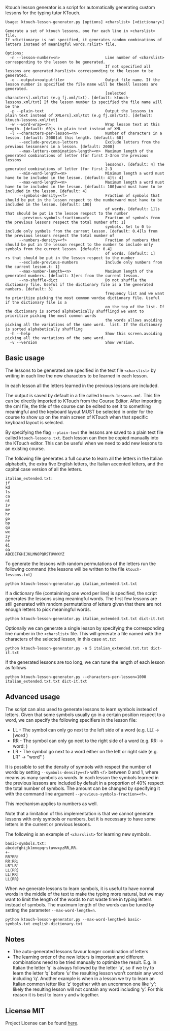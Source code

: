 Ktouch lesson generator is a script for automatically generating custom lessons for the typing tutor KTouch.

```
Usage: ktouch-lesson-generator.py [options] <charslist> [<dictionary>]

Generate a set of ktouch lessons, one for each line in <charslist> file.
If <dictionary> is not specified, it generates random combinations of letters instead of meaningful words.rslist> file.

Options:
  -n --lesson-number=<n>                    Line number of <charslist> corresponding to the lesson to be generated.
                                            If not specified all lessons are generated.harslist> corresponding to the lesson to be generated.
  -o --output=<outputfile>                  Output file name. If the lesson number is specified the file name will be theall lessons are generated.
                                            [selected characters].xml/txt (e.g fj.xml/txt). [default: ktouch-lessons.xml/txt] If the lesson number is specified the file name will be the
  -p --plain-text                           Output the lessons in plain text instead of XMLers].xml/txt (e.g fj.xml/txt). [default: ktouch-lessons.xml/txt]
  -w --word-wrap=<n>                        Wrap lesson text at this length. [default: 60]s in plain text instead of XML
  -l --characters-per-lesson=<n>            Number of characters in a lesson. [default: 2000]at this length. [default: 60]
      --exclude-previous-letters            Exclude letters from the previous lessonsers in a lesson. [default: 2000]
      --max-letters-combination-length=<n>  Maximum length of the generated combinations of letter (for first 2-3rom the previous lessons
                                            lessons). [default: 4] the generated combinations of letter (for first 2-3
      --min-word-length=<n>                 Minimum length a word must have to be included in the lesson. [default: 4]t: 4]
      --max-word-length=<n>                 Maximum length a word must have to be included in the lesson. [default: 100]word must have to be included in the lesson. [default: 4]
      --symbols-density=<f>                 Fraction of symbols that should be put in the lesson respect to the numberword must have to be included in the lesson. [default: 100]
                                            of words. [default: 1]ls that should be put in the lesson respect to the number
      --previous-symbols-fraction=<f>       Fraction of symbols from the previous lessons respect the total number oft: 1]
                                            symbols. Set to 0 to include only symbols from the current lesson. [default: 0.4]ls from the previous lessons respect the total number of
      --numbers-density=<f>                 Fraction of numbers that should be put in the lesson respect to the number to include only symbols from the current lesson. [default: 0.4]
                                            of words. [default: 1]                                          rs that should be put in the lesson respect to the number
      --exclude-previous-numbers            Include only numbers from the current lesson.t: 1]                                          
      --max-number-length=<n>               Maximum length of the generated numbers. [default: 3]ers from the current lesson.
      --no-shuffle-dict                     Do not shuffle the dictionary file. Useful if the dictionary file is a the generated numbers. [default: 3]
                                            frequency list and we want to prioritize picking the most common wordse dictionary file. Useful if the dictionary file is a
                                            on the top of the list. If the dictionary is sorted alphabetically shufflingd we want to prioritize picking the most common words
                                            the words allows avoiding picking all the variations of the same word.  list. If the dictionary is sorted alphabetically shuffling
  -h --help                                 Show this screen.avoiding picking all the variations of the same word. 
  -v --version                              Show version.

```

Basic usage
-----------
The lessons to be generated are specified in the text file `<charslist>` by writing in each line the new characters
to be learned in each lesson.

In each lesson all the letters learned in the previous lessons are included.

The output is saved by default in a file called `ktouch-lessons.xml`. This file can be directly imported to KTouch 
from the Course Editor. After importing the cml file, the title of the course can be edited to set it to something
meaningful and the keyboard layout MUST be selected in order for the course to show up on the main screen of KTouch when
that specific keyboard layout is selected.

By specifying the flag `--plain-text` the lessons are saved to a plain text file called `ktouch-lessons.txt`.
Each lesson can then be copied manually into the KTouch editor. This can be useful when we need to add new lessons to
an existing course.

The following file generates a full course to learn all the letters in the Italian alphabeth, the extra five English letters, the Italian accented letters, and the capital case version of all the letters.

```
italian_extended.txt:
jf
kd
ls
ca
nt
iv
me
hr
go
bp
qu
wx
zy
èé
éì
òà
ABCDEFGHIJKLMNOPQRSTUVWXYZ
```

To generate the lessons with random permutations  of the letters run the following command
(the lessons will be written to the file `ktouch-lessons.txt`)
```
python ktouch-lesson-generator.py italian_extended.txt.txt
```

If a dictionary file (containining one word per line) is specified, the script generates the lessons
using meaningful words. The first few lessons are still generated with random permutations of letters
given that there are not enough letters to pick meaningful words.
```
python ktouch-lesson-generator.py italian_extended.txt.txt dict-it.txt
```

Optionally we can generate a single lesson by specifying the corresponding line number in the `<charslist>` file.
This will generate a file named with the characters of the selected lesson, in this case `nt.txt`
```
python ktouch-lesson-generator.py -n 5 italian_extended.txt.txt dict-it.txt
```

If the generated lessons are too long, we can tune the length of each lesson as follows
```
python ktouch-lesson-generator.py --characters-per-lesson=1000 italian_extended.txt.txt dict-it.txt
```

Advanced usage
--------------
The script can also used to generate lessons to learn symbols instead of letters. Given that some symbols
usually go in a certain position respect to a word, we can specify the following specifiers in the lesson file:

- LL - The symbol can only go next to the left side of a word (e.g. LL[ -> [word )
- RR - The symbol can only go next to the right side of a word (e.g. RR: -> word: )
- LR - The symbol go next to a word either on the left or right side (e.g. LR" -> "word" )

It is possible to set the density of symbols with respect the number of words by setting `--symbols-density=<f>` 
 with `<f>` between 0 and 1, where  means as many symbols as words.
In each lesson the symbols learned in the previous lessons are included by default in a proportion of
40% respect the total number of symbols. The amount can be changed by specifying it with the command line 
argument `--previous-symbols-fraction=<f>`.

This mechanism applies to numbers as well.

Note that a limitation of this implementation is that we cannot generate lessons with only symbols or
numbers, but it is necessary to have some letters in the current or previous lessons.

The following is an example of `<charslist>` for learning new symbols.

```
basic-symbols.txt:
abcdefghijklmnopqrstuvwxyzRR,RR.
+-
RR?RR!
RR:RR;
LR"LR'
LL(RR)
LL[RR]
LL{RR}
```

When we generate lessons to learn symbols, it is useful to have normal words in the middle of the text to make the
typing more natural, but we may want to limit the length of the words to not waste time in typing letters instead of
symbols. The maximum length of the words can be tuned by setting the parameter `--max-word-length=n`.
```
python ktouch-lesson-generator.py --max-word-length=6 basic-symbols.txt english-dictionary.txt
```

Notes
-----
- The auto-generated lessons favour longer combination of letters
- The learning order of the new letters is important and different combinations need to be tried manually to optimize 
the result. E.g. in Italian the letter ‘q’ is always followed by the letter ‘u’, so if we try 
to learn the letter ‘q’ before ‘u’ the resulting lesson won’t contain any word including ‘q’. Another example is when in 
a lesson we try to learn an Italian common letter like ‘z’ together with an uncommon one like ‘y’; 
likely the resulting lesson will not contain any word including ‘y’. For this reason it is best to learn `y` and `w` 
together.

License MIT
-----------
Project License can be found [here](https://github.com/simgunz/ktouch-lesson-generator/blob/master/LICENSE.md).
